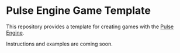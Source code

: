 # Pulse Engine Game Template

This repository provides a template for creating games with the [Pulse Engine](https://github.com/NiklasJohansen/PulseEngine).

Instructions and examples are coming soon.